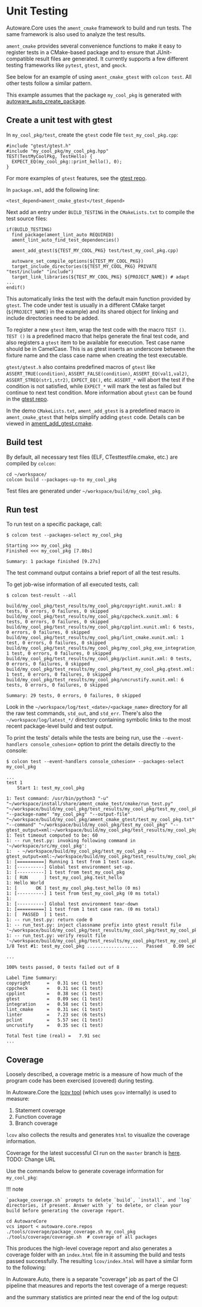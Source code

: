 # Unit Testing

Autoware.Core uses the `ament_cmake` framework to build and run tests. The same
framework is also used to analyze the test results.

`ament_cmake` provides several convenience functions to make it easy to register tests in a
CMake-based package and to ensure that JUnit-compatible result files are generated. It currently
supports a few different testing frameworks like `pytest`, `gtest`, and `gmock`.

See below for an example of using `ament_cmake_gtest` with `colcon test`. All other tests follow
a similar pattern.

This example assumes that the package `my_cool_pkg` is generated with
[autoware_auto_create_package](https://gitlab.com/autowarefoundation/autoware.auto/AutowareAuto/tree/master/src/tools/autoware_auto_create_pkg).

## Create a unit test with gtest

In `my_cool_pkg/test`, create the `gtest` code file `test_my_cool_pkg.cpp`:

```{cpp}
#include "gtest/gtest.h"
#include "my_cool_pkg/my_cool_pkg.hpp"
TEST(TestMyCoolPkg, TestHello) {
  EXPECT_EQ(my_cool_pkg::print_hello(), 0);
}
```

For more examples of `gtest` features, see the
[gtest repo](https://github.com/google/googletest).

In `package.xml`, add the following line:

```{xml}
<test_depend>ament_cmake_gtest</test_depend>
```

Next add an entry under `BUILD_TESTING` in the `CMakeLists.txt` to compile the test
source files:

```{cmake}
if(BUILD_TESTING)
  find_package(ament_lint_auto REQUIRED)
  ament_lint_auto_find_test_dependencies()

  ament_add_gtest(${TEST_MY_COOL_PKG} test/test_my_cool_pkg.cpp)

  autoware_set_compile_options(${TEST_MY_COOL_PKG})
  target_include_directories(${TEST_MY_COOL_PKG} PRIVATE "test/include" "include")
  target_link_libraries(${TEST_MY_COOL_PKG} ${PROJECT_NAME}) # adapt
...
endif()
```

This automatically links the test with the default main function provided by `gtest`. The code under test is usually in a different CMake target (`${PROJECT_NAME}` in the example) and its shared object for linking and include directories need to be added.

To register a new `gtest` item, wrap the test code with the macro `TEST ()`. `TEST ()`
is a predefined macro that helps generate the final test code, and also registers
a `gtest` item to be available for execution.
Test case name should be in CamelCase.
This is as gtest inserts an underscore between the fixture name and the class case name when creating the test executable.

`gtest/gtest.h` also contains predefined macros of `gtest` like `ASSERT_TRUE(condition)`,
`ASSERT_FALSE(condition)`, `ASSERT_EQ(val1,val2)`, `ASSERT_STREQ(str1,str2)`,
`EXPECT_EQ()`, etc. `ASSERT_*` will abort the test if the condition is not
satisfied, while `EXPECT_*` will mark the test as failed but continue to next test
condition. More information about `gtest` can be found in the
[gtest repo](https://github.com/google/googletest).

In the demo `CMakeLists.txt`, `ament_add_gtest` is a predefined macro in `ament_cmake_gtest`
that helps simplify adding `gtest` code. Details can be viewed in
[ament_add_gtest.cmake](https://github.com/ament/ament_cmake/blob/master/ament_cmake_gtest/cmake/ament_add_gtest.cmake).

## Build test

By default, all necessary test files (ELF, CTesttestfile.cmake, etc.) are compiled by `colcon`:

```{bash}
cd ~/workspace/
colcon build --packages-up-to my_cool_pkg
```

Test files are generated under `~/workspace/build/my_cool_pkg`.

## Run test

To run test on a specific package, call:

```{bash}
$ colcon test --packages-select my_cool_pkg

Starting >>> my_cool_pkg
Finished <<< my_cool_pkg [7.80s]

Summary: 1 package finished [9.27s]
```

The test command output contains a brief report of all the test results.

To get job-wise information of all executed tests, call:

```{bash}
$ colcon test-result --all

build/my_cool_pkg/test_results/my_cool_pkg/copyright.xunit.xml: 8 tests, 0 errors, 0 failures, 0 skipped
build/my_cool_pkg/test_results/my_cool_pkg/cppcheck.xunit.xml: 6 tests, 0 errors, 0 failures, 0 skipped
build/my_cool_pkg/test_results/my_cool_pkg/cpplint.xunit.xml: 6 tests, 0 errors, 0 failures, 0 skipped
build/my_cool_pkg/test_results/my_cool_pkg/lint_cmake.xunit.xml: 1 test, 0 errors, 0 failures, 0 skipped
build/my_cool_pkg/test_results/my_cool_pkg/my_cool_pkg_exe_integration_test.xunit.xml: 1 test, 0 errors, 0 failures, 0 skipped
build/my_cool_pkg/test_results/my_cool_pkg/pclint.xunit.xml: 0 tests, 0 errors, 0 failures, 0 skipped
build/my_cool_pkg/test_results/my_cool_pkg/test_my_cool_pkg.gtest.xml: 1 test, 0 errors, 0 failures, 0 skipped
build/my_cool_pkg/test_results/my_cool_pkg/uncrustify.xunit.xml: 6 tests, 0 errors, 0 failures, 0 skipped

Summary: 29 tests, 0 errors, 0 failures, 0 skipped
```

Look in the `~/workspace/log/test_<date>/<package_name>` directory for all the raw test
commands, `std_out`, and `std_err`. There's also the `~/workspace/log/latest_*/` directory
containing symbolic links to the most recent package-level build and test output.

To print the tests' details while the tests are being run, use the
`--event-handlers console_cohesion+` option to print the details directly to the console:

```{bash}
$ colcon test --event-handlers console_cohesion+ --packages-select my_cool_pkg

...
test 1
    Start 1: test_my_cool_pkg

1: Test command: /usr/bin/python3 "-u" "~/workspace/install/share/ament_cmake_test/cmake/run_test.py" "~/workspace/build/my_cool_pkg/test_results/my_cool_pkg/test_my_cool_pkg.gtest.xml" "--package-name" "my_cool_pkg" "--output-file" "~/workspace/build/my_cool_pkg/ament_cmake_gtest/test_my_cool_pkg.txt" "--command" "~/workspace/build/my_cool_pkg/test_my_cool_pkg" "--gtest_output=xml:~/workspace/build/my_cool_pkg/test_results/my_cool_pkg/test_my_cool_pkg.gtest.xml"
1: Test timeout computed to be: 60
1: -- run_test.py: invoking following command in '~/workspace/src/my_cool_pkg':
1:  - ~/workspace/build/my_cool_pkg/test_my_cool_pkg --gtest_output=xml:~/workspace/build/my_cool_pkg/test_results/my_cool_pkg/test_my_cool_pkg.gtest.xml
1: [==========] Running 1 test from 1 test case.
1: [----------] Global test environment set-up.
1: [----------] 1 test from test_my_cool_pkg
1: [ RUN      ] test_my_cool_pkg.test_hello
1: Hello World
1: [       OK ] test_my_cool_pkg.test_hello (0 ms)
1: [----------] 1 test from test_my_cool_pkg (0 ms total)
1:
1: [----------] Global test environment tear-down
1: [==========] 1 test from 1 test case ran. (0 ms total)
1: [  PASSED  ] 1 test.
1: -- run_test.py: return code 0
1: -- run_test.py: inject classname prefix into gtest result file '~/workspace/build/my_cool_pkg/test_results/my_cool_pkg/test_my_cool_pkg.gtest.xml'
1: -- run_test.py: verify result file '~/workspace/build/my_cool_pkg/test_results/my_cool_pkg/test_my_cool_pkg.gtest.xml'
1/8 Test #1: test_my_cool_pkg ...................   Passed    0.09 sec

...

100% tests passed, 0 tests failed out of 8

Label Time Summary:
copyright      =   0.31 sec (1 test)
cppcheck       =   0.31 sec (1 test)
cpplint        =   0.38 sec (1 test)
gtest          =   0.09 sec (1 test)
integration    =   0.58 sec (1 test)
lint_cmake     =   0.31 sec (1 test)
linter         =   7.23 sec (6 tests)
pclint         =   5.57 sec (1 test)
uncrustify     =   0.35 sec (1 test)

Total Test time (real) =   7.91 sec
...
```

## Coverage

Loosely described, a coverage metric is a measure of how much of the program code
has been exercised (covered) during testing.

In Autoware.Core the [lcov tool](http://ltp.sourceforge.net/documentation/technical_papers/gcov-ols2003.pdf)
(which uses `gcov` internally) is used to measure:

1. Statement coverage
2. Function coverage
3. Branch coverage

`lcov` also collects the results and generates `html` to visualize the coverage information.

Coverage for the latest successful CI run on the `master` branch is
[here](https://autowarefoundation.gitlab.io/autoware.auto/AutowareAuto/coverage/index.html). TODO: Change URL

Use the commands below to generate coverage information for `my_cool_pkg`:

!!! note

    `package_coverage.sh` prompts to delete `build`, `install`, and `log` directories, if present. Answer with `y` to delete, or clean your build before generating the coverage report.

```{bash}
cd AutowareCore
vcs import < autoware.core.repos
./tools/coverage/package_coverage.sh my_cool_pkg
./tools/coverage/coverage.sh  # coverage of all packages
```

This produces the high-level coverage report and also generates a coverage folder with an `index.html` file in it
assuming the build and tests passed successfully. The resulting `lcov/index.html` will have a similar form to the
following:

<!-- @image html images/lcov_result.jpg "Example lcov output" width=80% -->

In Autoware.Auto, there is a separate "coverage" job as part of the CI pipeline that measures and reports the test
coverage of a merge request:

<!-- @image html images/coverage-test-job.png "coverage test job" width=80% -->

and the summary statistics are printed near the end of the log output:

<!-- @image html images/coverage-ci-output.png "coverage test job summary" width=40% -->
